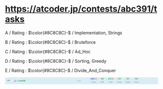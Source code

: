 # https://atcoder.jp/contests/abc391/tasks

A / Rating : $\color{#8C8C8C}-$ / Implementation, Strings

B / Rating : $\color{#8C8C8C}-$ / Bruteforce

C / Rating : $\color{#8C8C8C}-$ / Ad_Hoc

D / Rating : $\color{#8C8C8C}-$ / Sorting, Greedy

E / Rating : $\color{#8C8C8C}-$ / Divide_And_Conquer

![My Image](https://github.com/kss418/Atcoder/blob/main/ABC/Images/Standings/361.png)
